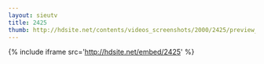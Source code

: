 ```yaml
---
layout: sieutv
title: 2425
thumb: http://hdsite.net/contents/videos_screenshots/2000/2425/preview_360p.mp4.jpg
---
```

{% include iframe src='http://hdsite.net/embed/2425' %}
 
